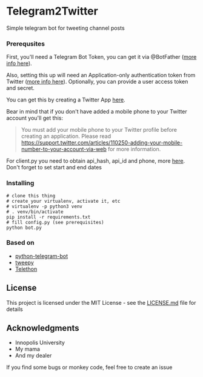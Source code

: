 # Telegram2Twitter

Simple telegram bot for tweeting channel posts


### Prerequsites
First, you'll need a Telegram Bot Token, you can get it via @BotFather ([more info here](https://core.telegram.org/bots)).

Also, setting this up will need an Application-only authentication token from Twitter ([more info here](https://dev.twitter.com/oauth/application-only)). Optionally, you can provide a user access token and secret.

You can get this by creating a Twitter App [here](https://apps.twitter.com/).

Bear in mind that if you don't have added a mobile phone to your Twitter account you'll get this:

>You must add your mobile phone to your Twitter profile before creating an application. Please read https://support.twitter.com/articles/110250-adding-your-mobile-number-to-your-account-via-web for more information.

For client.py you need to obtain api_hash, api_id and phone, more [here](https://my.telegram.org/auth). Don't forget to set start and end dates


### Installing

```
# clone this thing
# create your virtualenv, activate it, etc
# virtualenv -p python3 venv
# . venv/bin/activate
pip install -r requirements.txt
# fill config.py (see prerequisites)
python bot.py
```


### Based on

- [python-telegram-bot](https://github.com/leandrotoledo/python-telegram-bot)
- [tweepy](https://github.com/tweepy/tweepy)
- [Telethon](https://github.com/LonamiWebs/Telethon)


## License

This project is licensed under the MIT License - see the [LICENSE.md](LICENSE.md) file for details

## Acknowledgments

* Innopolis University
* My mama
* And my dealer

If you find some bugs or monkey code, feel free to create an issue